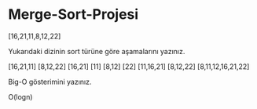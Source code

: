 # Merge-Sort-Projesi

[16,21,11,8,12,22]

Yukarıdaki dizinin sort türüne göre aşamalarını yazınız.

[16,21,11]      [8,12,22]
[16,21] [11]    [8,12]  [22]
[11,16,21]       [8,12,22]
     [8,11,12,16,21,22]
     
     
     
Big-O gösterimini yazınız.

O(logn)
